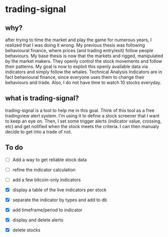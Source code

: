 # trading-signal

## why?

after trying to time the market and play the game for numerous years, I realized that I was doing it wrong.
My previous thesis was following behavioural finance, where prices (and trading entry/exit) follow people behaviours.
My base thesis is now that the markets and rigged, manipulated by the market makers. They openly control the stock movements and follow their patterns.
My goal is now to exploit this openly available data via indicators and simply follow the whales.
Technical Analysis Indicators are in fact behavioural finance, since everyone uses them to change their behaviours and trade.
Also, I do not have time to watch 10 stocks everyday.

## what is trading-signal?

trading-signal is a tool to help me in this goal. Think of this tool as a free tradingview alert system.
I'm using it to define a stock screener that I want to keep an eye on.
Then, I set some trigger alerts (indicator value, crossing, etc) and get notified when the stock meets the criteria.
I can then manualy decide to get into a trade of not.

## To do

- [ ] Add a way to get reliable stock data
- [ ] refine the indicator calculation
- [ ] add a few bitcoin-only indicators
- [x] display a table of the live indicators per stock
- [x] separate the indicator by types and add to db
- [x] add timeframe/period to indicator
- [x] display and delete alerts
- [x] delete stocks


